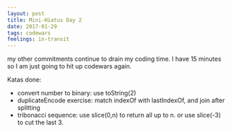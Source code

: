 ```yaml
---
layout: post
title: Mini-Hiatus Day 2
date: 2017-01-29
tags: codewars
feelings: in-transit
---
```


my other commitments continue to drain my coding time. I have 15 minutes so I am just going to hit up codewars again.

Katas done:

- convert number to binary: use toString(2)
- duplicateEncode exercise: match indexOf with lastIndexOf, and join after splitting
- tribonacci sequence: use slice(0,n) to return all up to n. or use slice(-3) to cut the last 3.
